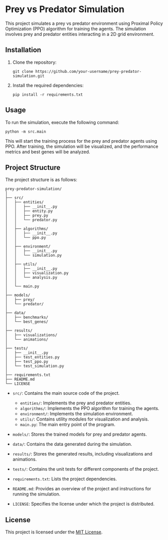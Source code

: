 # Prey vs Predator Simulation

This project simulates a prey vs predator environment using Proximal Policy Optimization (PPO) algorithm for training the agents. The simulation involves prey and predator entities interacting in a 2D grid environment.

## Installation

1. Clone the repository:
   ```
   git clone https://github.com/your-username/prey-predator-simulation.git
   ```

2. Install the required dependencies:
   ```
   pip install -r requirements.txt
   ```

## Usage

To run the simulation, execute the following command:
```
python -m src.main
```

This will start the training process for the prey and predator agents using PPO. After training, the simulation will be visualized, and the performance metrics and best genes will be analyzed.

## Project Structure

The project structure is as follows:

```
prey-predator-simulation/
│
├── src/
│   ├── entities/
│   │   ├── __init__.py
│   │   ├── entity.py
│   │   ├── prey.py
│   │   └── predator.py
│   │
│   ├── algorithms/
│   │   ├── __init__.py
│   │   └── ppo.py
│   │
│   ├── environment/
│   │   ├── __init__.py
│   │   └── simulation.py
│   │
│   ├── utils/
│   │   ├── __init__.py
│   │   ├── visualization.py
│   │   └── analysis.py
│   │
│   └── main.py
│
├── models/
│   ├── prey/
│   └── predator/
│
├── data/
│   ├── benchmarks/
│   └── best_genes/
│
├── results/
│   ├── visualizations/
│   └── animations/
│
├── tests/
│   ├── __init__.py
│   ├── test_entities.py
│   ├── test_ppo.py
│   └── test_simulation.py
│
├── requirements.txt
├── README.md
└── LICENSE
```

- `src/`: Contains the main source code of the project.
  - `entities/`: Implements the prey and predator entities.
  - `algorithms/`: Implements the PPO algorithm for training the agents.
  - `environment/`: Implements the simulation environment.
  - `utils/`: Contains utility modules for visualization and analysis.
  - `main.py`: The main entry point of the program.

- `models/`: Stores the trained models for prey and predator agents.
- `data/`: Contains the data generated during the simulation.
- `results/`: Stores the generated results, including visualizations and animations.
- `tests/`: Contains the unit tests for different components of the project.
- `requirements.txt`: Lists the project dependencies.
- `README.md`: Provides an overview of the project and instructions for running the simulation.
- `LICENSE`: Specifies the license under which the project is distributed.

## License

This project is licensed under the [MIT License](LICENSE).